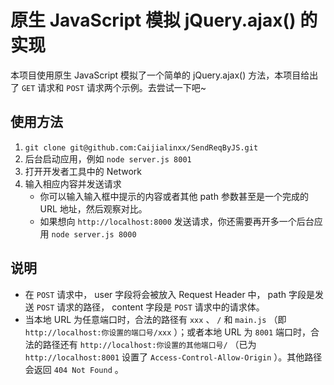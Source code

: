# 原生 JavaScript 模拟 jQuery.ajax() 的实现
本项目使用原生 JavaScript 模拟了一个简单的 jQuery.ajax() 方法，本项目给出了 `GET` 请求和 `POST` 请求两个示例。去尝试一下吧~

## 使用方法
1. `git clone git@github.com:Caijialinxx/SendReqByJS.git`
2. 后台启动应用，例如 `node server.js 8001`
3. 打开开发者工具中的 Network
4. 输入相应内容并发送请求
    - 你可以输入输入框中提示的内容或者其他 path 参数甚至是一个完成的 URL 地址，然后观察对比。
    - 如果想向 `http://localhost:8000` 发送请求，你还需要再开多一个后台应用 `node server.js 8000`

## 说明
- 在 `POST` 请求中， user 字段将会被放入 Request Header 中， path 字段是发送 `POST` 请求的路径， content 字段是 `POST` 请求中的请求体。
- 当本地 URL 为任意端口时，合法的路径有 `xxx` 、 `/` 和 `main.js` （即 `http://localhost:你设置的端口号/xxx` ）；或者本地 URL 为 `8001` 端口时，合法的路径还有 `http://localhost:你设置的其他端口号/` （已为 `http://localhost:8001` 设置了 `Access-Control-Allow-Origin` ）。其他路径会返回 `404 Not Found` 。